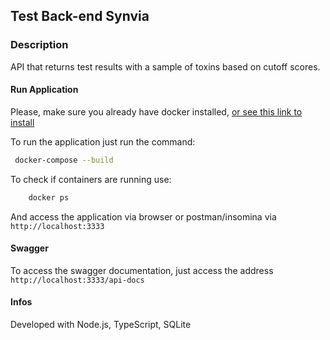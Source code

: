 ## Test Back-end Synvia

### Description
API that returns test results with a sample of toxins based on cutoff scores.

#### Run Application
Please, make sure you already have docker installed, [or see this link to install](https://www.docker.com/products/docker-desktop/)

To run the application just run the command:
```bash
 docker-compose --build
```
To check if containers are running use:
```bash
    docker ps
```

And access the application via browser or postman/insomina via `http://localhost:3333`

#### Swagger
To access the swagger documentation, just access the address `http://localhost:3333/api-docs`

#### Infos
Developed with Node.js, TypeScript, SQLite
